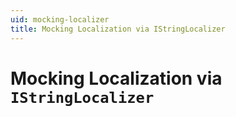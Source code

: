 ```yaml
---
uid: mocking-localizer
title: Mocking Localization via IStringLocalizer
---
```


# Mocking Localization via `IStringLocalizer`
